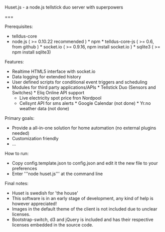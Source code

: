 Huset.js - a node.js tellstick duo server with superpowers

===

Prerequisites:

   * telldus-core
   * node.js ( >= 0.10.22 recommended )
   	* npm
   	* telldus-core-js ( >= 0.6, from github )
   	* socket.io ( >= 0.9.16, npm install socket.io )
   	* sqlite3 ( >= npm install sqlite3)


Features:

   * Realtime HTML5 interface with socket.io
   * Data logging for extended history
   * User defined scripts for conditional event triggers and scheduling
   * Modules for third party applications/APIs
   	* Tellstick Duo (Sensors and Switches)
   	* Eliq Online API support
      * Live electricity spot price fron Nordpool
      * Cellsynt API for sms alerts
   	* Google Calendar (not done)
   	* Yr.no weather data (not done)

Primary goals:

   * Provide a all-in-one solution for home automation (no external plugins needed)
   * Customization friendly
   * ...


How to run:

   * Copy config.template.json to config.json and edit it the new file to your preferences
   * Enter '''node huset.js''' at the command line

Final notes:

   * Huset is swedish for 'the house'
   * This software is in an early stage of development, any kind of help is however appreciated!
   * Images in the default theme of the client is not included due to unclear licenses.
   * Bootstrap-switch, d3 and jQuery is included and has their respective licenses embedded in the source code.